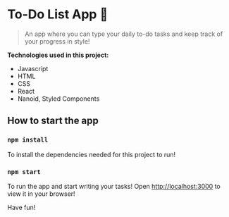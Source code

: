 # To-Do List App :scroll:

> An app where you can type your daily to-do tasks and keep track of your progress in style!

**Technologies used in this project:** 
- Javascript 
- HTML
- CSS
- React
- Nanoid, Styled Components

## How to start the app

### `npm install`

To install the dependencies needed for this project to run!

### `npm start`

To run the app and start writing your tasks!
Open [http://localhost:3000](http://localhost:3000) to view it in your browser!

Have fun!


